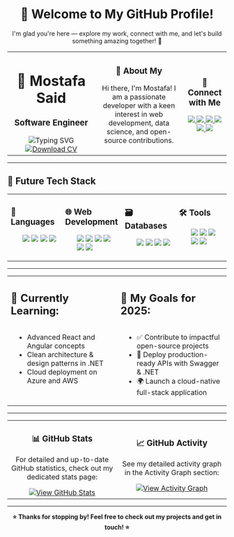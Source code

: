 <h1 align="center">👋 Welcome to My GitHub Profile!</h1>
<p align="center">I'm glad you're here — explore my work, connect with me, and let's build something amazing together! 🚀</p>
<table>
  <tr>
    <td align="center" width="40%">
      <h1>🧊 Mostafa Said</h1>
      <h3><strong>Software Engineer</strong></h3>
      <img src="https://readme-typing-svg.herokuapp.com/?lines=Passionate+Developer;Open+Source+Contributor;Always+Learning...&center=true&color=00F&width=200&height=25" alt="Typing SVG">
      <div>
      <a href="https://drive.google.com/file/d/1jAaDa4N3iwhY-jFQpy81rn6YNNsqgN_g/view" target="_blank">
    <img src="https://img.shields.io/badge/Download_CV-PDF-red?style=for-the-badge&logo=adobeacrobat&logoColor=white" alt="Download CV"/>
  </a></div>
    </td>
    <td align="center" width="40%">
      <h3>🧊 About My</h3>
      <p>Hi there, I'm Mostafa! I am a passionate developer with a keen interest in web development, data science, and open-source contributions.</p>
    </td>
    <td align="center" width="20%">
      <h3>🧊 Connect with Me</h3>
      <p>
    <a href="https://www.linkedin.com/in/mostafa-said-595648316" target="_blank">
      <img src="https://img.shields.io/badge/LinkedIn-0077B5?style=flat&logo=linkedin&logoColor=white" />
    </a>
    <a href="https://twitter.com/mostafa41226132" target="_blank">
      <img src="https://img.shields.io/badge/Twitter-1DA1F2?style=flat&logo=twitter&logoColor=white" />
    </a>
    <a href="https://dev.to/mostafa_samir_fe0bbfde587" target="_blank">
      <img src="https://img.shields.io/badge/DEV.to-0A0A0A?style=flat&logo=dev.to&logoColor=white" />
    </a>
        <a href="https://stackoverflow.com/users/21488881/mostafa-said" target="_blank">
      <img src="https://img.shields.io/badge/Stack%20Overflow-FE7A16?style=flat&logo=stackoverflow&logoColor=white" />
    </a>
    <a href="https://www.facebook.com/profile.php?id=100067794330732" target="_blank">
      <img src="https://img.shields.io/badge/Facebook-1877F2?style=flat&logo=facebook&logoColor=white" />
    </a>
    <a href="https://msaid-portfolio.web.app/" target="_blank">
      <img src="https://img.shields.io/badge/Portfolio-000000?style=flat&logo=google-chrome&logoColor=white" />
    </a>
</p>
    </td>
  </tr>
</table>

---

## 🧊 Future Tech Stack

<table>
  <tr>
    <td width="25%" valign="top">
      <h3>🧠 Languages</h3>
      <ul>
        <img src="https://img.shields.io/badge/C%23-239120?style=flat&logo=c-sharp&logoColor=white"/>
  <img src="https://img.shields.io/badge/PHP-777BB4?style=flat&logo=php&logoColor=white"/>
  <img src="https://img.shields.io/badge/Python-3776AB?style=flat&logo=python&logoColor=white"/>
  <img src="https://img.shields.io/badge/JavaScript-F7DF1E?style=flat&logo=javascript&logoColor=black"/>
      </ul>
    </td>
    <td width="25%" valign="top">
      <h3>🌐 Web Development</h3>
      <ul>
        <img src="https://img.shields.io/badge/HTML5-E34F26?style=flat&logo=html5&logoColor=white"/>
  <img src="https://img.shields.io/badge/CSS3-1572B6?style=flat&logo=css3&logoColor=white"/>
  <img src="https://img.shields.io/badge/React-61DAFB?style=flat&logo=react&logoColor=black"/>
  <img src="https://img.shields.io/badge/Vue.js-4FC08D?style=flat&logo=vue-dot-js&logoColor=white"/>
  <img src="https://img.shields.io/badge/Angular-DD0031?style=flat&logo=angular&logoColor=white"/>
  <img src="https://img.shields.io/badge/Node.js-339933?style=flat&logo=node-dot-js&logoColor=white"/>
      </ul>
    </td>
    <td width="25%" valign="top">
      <h3>🗃️ Databases</h3>
      <ul>
        <img src="https://img.shields.io/badge/PostgreSQL-4169E1?style=flat&logo=postgresql&logoColor=white"/>
  <img src="https://img.shields.io/badge/SQL%20Server-CC2927?style=flat&logo=microsoft-sql-server&logoColor=white"/>
  <img src="https://img.shields.io/badge/MySQL-4479A1?style=flat&logo=mysql&logoColor=white"/>
  <img src="https://img.shields.io/badge/MongoDB-47A248?style=flat&logo=mongodb&logoColor=white"/>
      </ul>
    </td>
    <td width="25%" valign="top">
      <h3>🛠️ Tools</h3>
      <ul>
        <img src="https://img.shields.io/badge/Git-F05032?style=flat&logo=git&logoColor=white"/>
  <img src="https://img.shields.io/badge/GitHub-181717?style=flat&logo=github&logoColor=white"/>
  <img src="https://img.shields.io/badge/Docker-2496ED?style=flat&logo=docker&logoColor=white"/>
  <img src="https://img.shields.io/badge/VS%20Code-007ACC?style=flat&logo=visual-studio-code&logoColor=white"/>
  <img src="https://img.shields.io/badge/Swagger-85EA2D?style=flat&logo=swagger&logoColor=black"/>
      </ul>
    </td>
  </tr>
</table>

---

<table align="center" width="100%" cellpadding="10">
  <tr>
    <td align="left" width="50%" valign="top">
      <h2>🌱 Currently Learning:</h2>
      <ul style="display: inline-block; margin-left: 10px;">
        <li>Advanced React and Angular concepts</li>
        <li>Clean architecture & design patterns in .NET</li>
        <li>Cloud deployment on Azure and AWS</li>
      </ul>
    </td>
    <td align="left" width="50%" valign="top">
      <h2>🎯 My Goals for 2025:</h2>
      <ul style="display: inline-block; margin-left: 10px;">
        <li>✅ Contribute to impactful open-source projects</li>
        <li>🚀 Deploy production-ready APIs with Swagger & .NET</li>
        <li>🌍 Launch a cloud-native full-stack application</li>
      </ul>
    </td>
  </tr>
</table>

---

<table>
  <tr>
    <td width="50%" align="center">
      <h3>📊 GitHub Stats</h3>
      <p>For detailed and up-to-date GitHub statistics, check out my dedicated stats page:</p>
      <a href="./GITHUB_STATS.md" target="_blank" rel="noopener noreferrer">
        <img src="https://img.shields.io/badge/View-GitHub%20Stats-blue?style=for-the-badge&logo=github" alt="View GitHub Stats"/>
      </a>
    </td>
    <td width="50%" align="center">
      <h3>📈 GitHub Activity</h3>
      <p>See my detailed activity graph in the Activity Graph section:</p>
      <a href="./ACTIVITY_GRAPH.md" target="_blank" rel="noopener noreferrer">
        <img src="https://img.shields.io/badge/View-Activity%20Graph-green?style=for-the-badge&logo=github" alt="View Activity Graph"/>
      </a>
    </td>
  </tr>
</table>

---

<p align="center"><strong>⭐ Thanks for stopping by! Feel free to check out my projects and get in touch! ⭐</strong></p>

